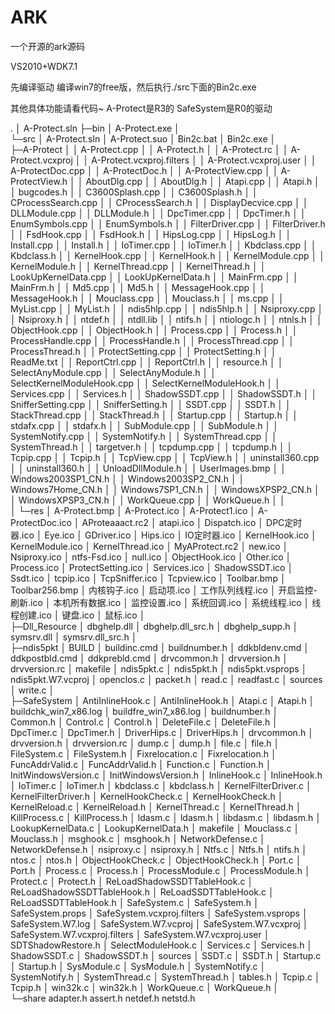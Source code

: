 ﻿# ARK

一个开源的ark源码



VS2010+WDK7.1


先编译驱动 编译win7的free版，然后执行./src下面的Bin2c.exe



其他具体功能请看代码~ A-Protect是R3的  SafeSystem是R0的驱动

 .
│  A-Protect.sln
├─bin
│      A-Protect.exe
│      
└─src
    │  A-Protect.sln
    │  A-Protect.suo
    │  Bin2c.bat
    │  Bin2c.exe
    │  
    ├─A-Protect
    │  │  A-Protect.cpp
    │  │  A-Protect.h
    │  │  A-Protect.rc
    │  │  A-Protect.vcxproj
    │  │  A-Protect.vcxproj.filters
    │  │  A-Protect.vcxproj.user
    │  │  A-ProtectDoc.cpp
    │  │  A-ProtectDoc.h
    │  │  A-ProtectView.cpp
    │  │  A-ProtectView.h
    │  │  AboutDlg.cpp
    │  │  AboutDlg.h
    │  │  Atapi.cpp
    │  │  Atapi.h
    │  │  bugcodes.h
    │  │  C3600Splash.cpp
    │  │  C3600Splash.h
    │  │  CProcessSearch.cpp
    │  │  CProcessSearch.h
    │  │  DisplayDecvice.cpp
    │  │  DLLModule.cpp
    │  │  DLLModule.h
    │  │  DpcTimer.cpp
    │  │  DpcTimer.h
    │  │  EnumSymbols.cpp
    │  │  EnumSymbols.h
    │  │  FilterDriver.cpp
    │  │  FilterDriver.h
    │  │  FsdHook.cpp
    │  │  FsdHook.h
    │  │  HipsLog.cpp
    │  │  HipsLog.h
    │  │  Install.cpp
    │  │  Install.h
    │  │  IoTimer.cpp
    │  │  IoTimer.h
    │  │  Kbdclass.cpp
    │  │  Kbdclass.h
    │  │  KernelHook.cpp
    │  │  KernelHook.h
    │  │  KernelModule.cpp
    │  │  KernelModule.h
    │  │  KernelThread.cpp
    │  │  KernelThread.h
    │  │  LookUpKernelData.cpp
    │  │  LookUpKernelData.h
    │  │  MainFrm.cpp
    │  │  MainFrm.h
    │  │  Md5.cpp
    │  │  Md5.h
    │  │  MessageHook.cpp
    │  │  MessageHook.h
    │  │  Mouclass.cpp
    │  │  Mouclass.h
    │  │  ms.cpp
    │  │  MyList.cpp
    │  │  MyList.h
    │  │  ndis5hlp.cpp
    │  │  ndis5hlp.h
    │  │  Nsiproxy.cpp
    │  │  Nsiproxy.h
    │  │  ntdef.h
    │  │  ntdll.lib
    │  │  ntifs.h
    │  │  ntiologc.h
    │  │  ntnls.h
    │  │  ObjectHook.cpp
    │  │  ObjectHook.h
    │  │  Process.cpp
    │  │  Process.h
    │  │  ProcessHandle.cpp
    │  │  ProcessHandle.h
    │  │  ProcessThread.cpp
    │  │  ProcessThread.h
    │  │  ProtectSetting.cpp
    │  │  ProtectSetting.h
    │  │  ReadMe.txt
    │  │  ReportCtrl.cpp
    │  │  ReportCtrl.h
    │  │  resource.h
    │  │  SelectAnyModule.cpp
    │  │  SelectAnyModule.h
    │  │  SelectKernelModuleHook.cpp
    │  │  SelectKernelModuleHook.h
    │  │  Services.cpp
    │  │  Services.h
    │  │  ShadowSSDT.cpp
    │  │  ShadowSSDT.h
    │  │  SnifferSetting.cpp
    │  │  SnifferSetting.h
    │  │  SSDT.cpp
    │  │  SSDT.h
    │  │  StackThread.cpp
    │  │  StackThread.h
    │  │  Startup.cpp
    │  │  Startup.h
    │  │  stdafx.cpp
    │  │  stdafx.h
    │  │  SubModule.cpp
    │  │  SubModule.h
    │  │  SystemNotify.cpp
    │  │  SystemNotify.h
    │  │  SystemThread.cpp
    │  │  SystemThread.h
    │  │  targetver.h
    │  │  tcpdump.cpp
    │  │  tcpdump.h
    │  │  Tcpip.cpp
    │  │  Tcpip.h
    │  │  TcpView.cpp
    │  │  TcpView.h
    │  │  uninstall360.cpp
    │  │  uninstall360.h
    │  │  UnloadDllModule.h
    │  │  UserImages.bmp
    │  │  Windows2003SP1_CN.h
    │  │  Windows2003SP2_CN.h
    │  │  Windows7Home_CN.h
    │  │  Windows7SP1_CN.h
    │  │  WindowsXPSP2_CN.h
    │  │  WindowsXPSP3_CN.h
    │  │  WorkQueue.cpp
    │  │  WorkQueue.h
    │  │  
    │  └─res
    │          A-Protect.bmp
    │          A-Protect.ico
    │          A-Protect1.ico
    │          A-ProtectDoc.ico
    │          AProteaaact.rc2
    │          atapi.ico
    │          Dispatch.ico
    │          DPC定时器.ico
    │          Eye.ico
    │          GDriver.ico
    │          Hips.ico
    │          IO定时器.ico
    │          KernelHook.ico
    │          KernelModule.ico
    │          KernelThread.ico
    │          MyAProtect.rc2
    │          new.ico
    │          Nsiproxy.ico
    │          ntfs-Fsd.ico
    │          null.ico
    │          ObjectHook.ico
    │          Other.ico
    │          Process.ico
    │          ProtectSetting.ico
    │          Services.ico
    │          ShadowSSDT.ico
    │          Ssdt.ico
    │          tcpip.ico
    │          TcpSniffer.ico
    │          Tcpview.ico
    │          Toolbar.bmp
    │          Toolbar256.bmp
    │          内核钩子.ico
    │          启动项.ico
    │          工作队列线程.ico
    │          开启监控-刷新.ico
    │          本机所有数据.ico
    │          监控设置.ico
    │          系统回调.ico
    │          系统线程.ico
    │          线程创建.ico
    │          键盘.ico
    │          鼠标.ico
    │          
    ├─Dll_Resource
    │      dbghelp.dll
    │      dbghelp.dll_src.h
    │      dbghelp_supp.h
    │      symsrv.dll
    │      symsrv.dll_src.h
    │      
    ├─ndis5pkt
    │      BUILD
    │      buildinc.cmd
    │      buildnumber.h
    │      ddkbldenv.cmd
    │      ddkpostbld.cmd
    │      ddkprebld.cmd
    │      drvcommon.h
    │      drvversion.h
    │      drvversion.rc
    │      makefile
    │      ndis5pkt.c
    │      ndis5pkt.h
    │      ndis5pkt.vsprops
    │      ndis5pkt.W7.vcproj
    │      openclos.c
    │      packet.h
    │      read.c
    │      readfast.c
    │      sources
    │      write.c
    │      
    ├─SafeSystem
    │      AntiInlineHook.c
    │      AntiInlineHook.h
    │      Atapi.c
    │      Atapi.h
    │      buildchk_win7_x86.log
    │      buildfre_win7_x86.log
    │      buildnumber.h
    │      Common.h
    │      Control.c
    │      Control.h
    │      DeleteFile.c
    │      DeleteFile.h
    │      DpcTimer.c
    │      DpcTimer.h
    │      DriverHips.c
    │      DriverHips.h
    │      drvcommon.h
    │      drvversion.h
    │      drvversion.rc
    │      dump.c
    │      dump.h
    │      file.c
    │      file.h
    │      FileSystem.c
    │      FileSystem.h
    │      Fixrelocation.c
    │      Fixrelocation.h
    │      FuncAddrValid.c
    │      FuncAddrValid.h
    │      Function.c
    │      Function.h
    │      InitWindowsVersion.c
    │      InitWindowsVersion.h
    │      InlineHook.c
    │      InlineHook.h
    │      IoTimer.c
    │      IoTimer.h
    │      kbdclass.c
    │      kbdclass.h
    │      KernelFilterDriver.c
    │      KernelFilterDriver.h
    │      KernelHookCheck.c
    │      KernelHookCheck.h
    │      KernelReload.c
    │      KernelReload.h
    │      KernelThread.c
    │      KernelThread.h
    │      KillProcess.c
    │      KillProcess.h
    │      ldasm.c
    │      ldasm.h
    │      libdasm.c
    │      libdasm.h
    │      LookupKernelData.c
    │      LookupKernelData.h
    │      makefile
    │      Mouclass.c
    │      Mouclass.h
    │      msghook.c
    │      msghook.h
    │      NetworkDefense.c
    │      NetworkDefense.h
    │      nsiproxy.c
    │      nsiproxy.h
    │      Ntfs.c
    │      Ntfs.h
    │      ntifs.h
    │      ntos.c
    │      ntos.h
    │      ObjectHookCheck.c
    │      ObjectHookCheck.h
    │      Port.c
    │      Port.h
    │      Process.c
    │      Process.h
    │      ProcessModule.c
    │      ProcessModule.h
    │      Protect.c
    │      Protect.h
    │      ReLoadShadowSSDTTableHook.c
    │      ReLoadShadowSSDTTableHook.h
    │      ReLoadSSDTTableHook.c
    │      ReLoadSSDTTableHook.h
    │      SafeSystem.c
    │      SafeSystem.h
    │      SafeSystem.props
    │      SafeSystem.vcxproj.filters
    │      SafeSystem.vsprops
    │      SafeSystem.W7.log
    │      SafeSystem.W7.vcproj
    │      SafeSystem.W7.vcxproj
    │      SafeSystem.W7.vcxproj.filters
    │      SafeSystem.W7.vcxproj.user
    │      SDTShadowRestore.h
    │      SelectModuleHook.c
    │      Services.c
    │      Services.h
    │      ShadowSSDT.c
    │      ShadowSSDT.h
    │      sources
    │      SSDT.c
    │      SSDT.h
    │      Startup.c
    │      Startup.h
    │      SysModule.c
    │      SysModule.h
    │      SystemNotify.c
    │      SystemNotify.h
    │      SystemThread.c
    │      SystemThread.h
    │      tables.h
    │      Tcpip.c
    │      Tcpip.h
    │      win32k.c
    │      win32k.h
    │      WorkQueue.c
    │      WorkQueue.h
    │      
    └─share
            adapter.h
            assert.h
            netdef.h
            netstd.h
